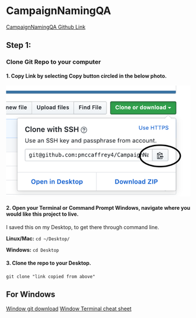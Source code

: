 # CampaignNamingQA

[CampaignNamingQA Github Link](https://github.com/pmccaffrey4/CampaignNamingQA)

## Step 1:

### Clone Git Repo to your computer


#### 1. Copy Link by selecting Copy button circled in the below photo.

![](images/git-clone.png)



#### 2. Open your Terminal or Command Prompt Windows, navigate where you would like this project to live.

I saved this on my Desktop, to get there through command line.
	
**Linux/Mac:**
```cd ~/Desktop/```
	
**Windows:**
```cd Desktop```

#### 3. Clone the repo to your Desktop.

```git clone "link copied from above"```



## For Windows 
[Window git download](https://git-scm.com/download/win)
[Window Terminal cheat sheet](https://www.thehackr.com/windows-cmd-cheat-sheet/)

